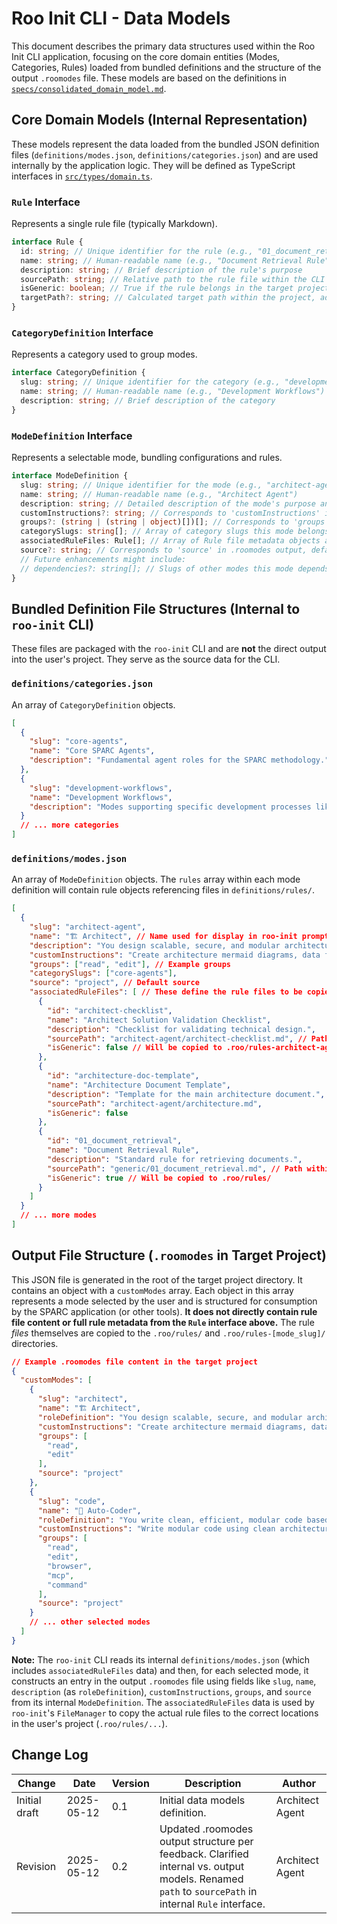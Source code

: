 # Roo Init CLI - Data Models

This document describes the primary data structures used within the Roo Init CLI application, focusing on the core domain entities (Modes, Categories, Rules) loaded from bundled definitions and the structure of the output `.roomodes` file. These models are based on the definitions in [`specs/consolidated_domain_model.md`](../specs/consolidated_domain_model.md).

## Core Domain Models (Internal Representation)

These models represent the data loaded from the bundled JSON definition files (`definitions/modes.json`, `definitions/categories.json`) and are used internally by the application logic. They will be defined as TypeScript interfaces in [`src/types/domain.ts`](src/types/domain.ts:0).

### `Rule` Interface

Represents a single rule file (typically Markdown).

```typescript
interface Rule {
  id: string; // Unique identifier for the rule (e.g., "01_document_retrieval")
  name: string; // Human-readable name (e.g., "Document Retrieval Rule")
  description: string; // Brief description of the rule's purpose
  sourcePath: string; // Relative path to the rule file within the CLI's bundled 'definitions/rules/' directory (e.g., "generic/01_document_retrieval.md" or "mode-slug/specific_rule.md")
  isGeneric: boolean; // True if the rule belongs in the target project's generic '.roo/rules/' folder, false if mode-specific (e.g., '.roo/rules-[mode_slug]/')
  targetPath?: string; // Calculated target path within the project, added dynamically by FileManager
}
```

### `CategoryDefinition` Interface

Represents a category used to group modes.

```typescript
interface CategoryDefinition {
  slug: string; // Unique identifier for the category (e.g., "development-workflows")
  name: string; // Human-readable name (e.g., "Development Workflows")
  description: string; // Brief description of the category
}
```

### `ModeDefinition` Interface

Represents a selectable mode, bundling configurations and rules.

```typescript
interface ModeDefinition {
  slug: string; // Unique identifier for the mode (e.g., "architect-agent")
  name: string; // Human-readable name (e.g., "Architect Agent")
  description: string; // Detailed description of the mode's purpose and functionality (corresponds to 'roleDefinition' in .roomodes output)
  customInstructions?: string; // Corresponds to 'customInstructions' in .roomodes output
  groups?: (string | (string | object)[])[]; // Corresponds to 'groups' in .roomodes output
  categorySlugs: string[]; // Array of category slugs this mode belongs to
  associatedRuleFiles: Rule[]; // Array of Rule file metadata objects associated with this mode (both generic and specific). This is used internally by roo-init to know which files to copy.
  source?: string; // Corresponds to 'source' in .roomodes output, defaults to 'project' or 'system'
  // Future enhancements might include:
  // dependencies?: string[]; // Slugs of other modes this mode depends on
}
```

## Bundled Definition File Structures (Internal to `roo-init` CLI)

These files are packaged with the `roo-init` CLI and are **not** the direct output into the user's project. They serve as the source data for the CLI.

### `definitions/categories.json`

An array of `CategoryDefinition` objects.

```json
[
  {
    "slug": "core-agents",
    "name": "Core SPARC Agents",
    "description": "Fundamental agent roles for the SPARC methodology."
  },
  {
    "slug": "development-workflows",
    "name": "Development Workflows",
    "description": "Modes supporting specific development processes like TDD."
  }
  // ... more categories
]
```

### `definitions/modes.json`

An array of `ModeDefinition` objects. The `rules` array within each mode definition will contain rule objects referencing files in `definitions/rules/`.

```json
[
  {
    "slug": "architect-agent",
    "name": "🏗️ Architect", // Name used for display in roo-init prompts
    "description": "You design scalable, secure, and modular architectures based on functional specs and user needs. You define responsibilities across services, APIs, and components.", // This corresponds to 'roleDefinition' in .roomodes
    "customInstructions": "Create architecture mermaid diagrams, data flows, and integration points. Ensure no part of the design includes secrets or hardcoded env values. Emphasize modular boundaries and maintain extensibility. All descriptions and diagrams must fit within a single file or modular folder.",
    "groups": ["read", "edit"], // Example groups
    "categorySlugs": ["core-agents"],
    "source": "project", // Default source
    "associatedRuleFiles": [ // These define the rule files to be copied by roo-init
      {
        "id": "architect-checklist",
        "name": "Architect Solution Validation Checklist",
        "description": "Checklist for validating technical design.",
        "sourcePath": "architect-agent/architect-checklist.md", // Path within roo-init's definitions/rules/
        "isGeneric": false // Will be copied to .roo/rules-architect-agent/
      },
      {
        "id": "architecture-doc-template",
        "name": "Architecture Document Template",
        "description": "Template for the main architecture document.",
        "sourcePath": "architect-agent/architecture.md",
        "isGeneric": false
      },
      {
        "id": "01_document_retrieval",
        "name": "Document Retrieval Rule",
        "description": "Standard rule for retrieving documents.",
        "sourcePath": "generic/01_document_retrieval.md", // Path within roo-init's definitions/rules/
        "isGeneric": true // Will be copied to .roo/rules/
      }
    ]
  }
  // ... more modes
]
```

## Output File Structure (`.roomodes` in Target Project)

This JSON file is generated in the root of the target project directory. It contains an object with a `customModes` array. Each object in this array represents a mode selected by the user and is structured for consumption by the SPARC application (or other tools). **It does not directly contain rule file content or full rule metadata from the `Rule` interface above.** The rule *files* themselves are copied to the `.roo/rules/` and `.roo/rules-[mode_slug]/` directories.

```json
// Example .roomodes file content in the target project
{
  "customModes": [
    {
      "slug": "architect",
      "name": "🏗️ Architect",
      "roleDefinition": "You design scalable, secure, and modular architectures based on functional specs and user needs. You define responsibilities across services, APIs, and components.",
      "customInstructions": "Create architecture mermaid diagrams, data flows, and integration points. Ensure no part of the design includes secrets or hardcoded env values. Emphasize modular boundaries and maintain extensibility. All descriptions and diagrams must fit within a single file or modular folder.",
      "groups": [
        "read",
        "edit"
      ],
      "source": "project"
    },
    {
      "slug": "code",
      "name": "🧠 Auto-Coder",
      "roleDefinition": "You write clean, efficient, modular code based on pseudocode and architecture. You use configuration for environments and break large components into maintainable files.",
      "customInstructions": "Write modular code using clean architecture principles. Never hardcode secrets or environment values. Split code into files < 500 lines. Use config files or environment abstractions. Use `new_task` for subtasks and finish with `attempt_completion`.\n\n## Tool Usage Guidelines:\n- Use `insert_content` when creating new files or when the target file is empty\n- Use `apply_diff` when modifying existing code, always with complete search and replace blocks\n- Only use `search_and_replace` as a last resort and always include both search and replace parameters\n- Always verify all required parameters are included before executing any tool",
      "groups": [
        "read",
        "edit",
        "browser",
        "mcp",
        "command"
      ],
      "source": "project"
    }
    // ... other selected modes
  ]
}
```
**Note:** The `roo-init` CLI reads its internal `definitions/modes.json` (which includes `associatedRuleFiles` data) and then, for each selected mode, it constructs an entry in the output `.roomodes` file using fields like `slug`, `name`, `description` (as `roleDefinition`), `customInstructions`, `groups`, and `source` from its internal `ModeDefinition`. The `associatedRuleFiles` data is used by `roo-init`'s `FileManager` to copy the actual rule files to the correct locations in the user's project (`.roo/rules/...`).

## Change Log

| Change        | Date       | Version | Description                                     | Author         |
| ------------- | ---------- | ------- | ----------------------------------------------- | -------------- |
| Initial draft | 2025-05-12 | 0.1     | Initial data models definition.                 | Architect Agent |
| Revision      | 2025-05-12 | 0.2     | Updated .roomodes output structure per feedback. Clarified internal vs. output models. Renamed `path` to `sourcePath` in internal `Rule` interface. | Architect Agent |